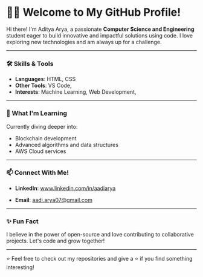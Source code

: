 # 👩‍💻 Welcome to My GitHub Profile!

Hi there! I'm Aditya Arya, a passionate **Computer Science and Engineering** student eager to build innovative and impactful solutions using code. I love exploring new technologies and am always up for a challenge.

---

### 🛠️ Skills & Tools
- **Languages**: HTML, CSS
- **Other Tools**:  VS Code,
- **Interests**: Machine Learning, Web Development, 
---

### 🌱 What I'm Learning
Currently diving deeper into:
- Blockchain development
- Advanced algorithms and data structures
- AWS Cloud services

---

### 📫 Connect With Me!
- **LinkedIn**: www.linkedin.com/in/aadiarya

- **Email**: aadi.arya07@gmail.com

---

### ✨ Fun Fact
I believe in the power of open-source and love contributing to collaborative projects. Let's code and grow together!

---

⭐ Feel free to check out my repositories and give a ⭐ if you find something interesting!
